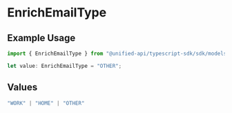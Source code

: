 # EnrichEmailType

## Example Usage

```typescript
import { EnrichEmailType } from "@unified-api/typescript-sdk/sdk/models/shared";

let value: EnrichEmailType = "OTHER";
```

## Values

```typescript
"WORK" | "HOME" | "OTHER"
```